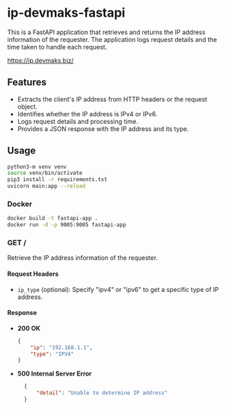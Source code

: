 # ip-devmaks-fastapi

This is a FastAPI application that retrieves and returns the IP address information of the requester. The application logs request details and the time taken to handle each request.

https://ip.devmaks.biz/

## Features

- Extracts the client's IP address from HTTP headers or the request object.
- Identifies whether the IP address is IPv4 or IPv6.
- Logs request details and processing time.
- Provides a JSON response with the IP address and its type.


## Usage

```bash
python3-m venv venv
source venv/bin/activate
pip3 install -r requirements.txt
uvicorn main:app --reload
```

### Docker

```bash
docker build -t fastapi-app .
docker run -d -p 9005:9005 fastapi-app
```

### GET /

Retrieve the IP address information of the requester.

#### Request Headers

- `ip_type` (optional): Specify "ipv4" or "ipv6" to get a specific type of IP address.

#### Response

- **200 OK**

  ```json
  {
      "ip": "192.168.1.1",
      "type": "IPV4"
  }

- **500 Internal Server Error**

  ```json
    {
        "detail": "Unable to determine IP address"
    }
